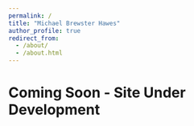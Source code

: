 ```yaml
---
permalink: /
title: "Michael Brewster Hawes"
author_profile: true
redirect_from: 
  - /about/
  - /about.html
---
```


# Coming Soon - Site Under Development
